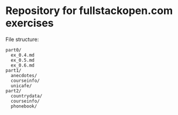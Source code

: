 # Repository for fullstackopen.com exercises

File structure:

```
part0/
  ex_0.4.md
  ex_0.5.md
  ex_0.6.md
part1/
  anecdotes/
  courseinfo/
  unicafe/
part2/
  countrydata/
  courseinfo/
  phonebook/
```
